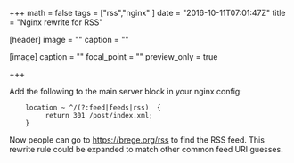 +++
math = false
tags = ["rss","nginx"
]
date = "2016-10-11T07:01:47Z"
title = "Nginx rewrite for RSS"

[header]
image = ""
caption = ""

[image]
caption = ""
focal_point = ""
preview_only = true

+++

Add the following to the main server block in your nginx config:

``` nginx
    location ~ ^/(?:feed|feeds|rss)  {
         return 301 /post/index.xml;
    }
```
Now people can go to https://brege.org/rss to find the RSS feed.
This rewrite rule could be expanded to match other common feed URI guesses.
<!--more-->

